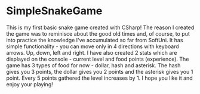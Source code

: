# SimpleSnakeGame
This is my first basic snake game created with CSharp! The reason I created the game was to reminisce about the good old times and, of course, to put into practice the knowledge I've accumulated so far from SoftUni.
It has simple functionality - you can move only in 4 directions with keyboard arrows. Up, down, left and right.
I have also created 2 stats which are displayed on the console - current level and food points (experience).
The game has 3 types of food for now - dollar, hash and asterisk. The hash gives you 3 points, the dollar gives you 2 points and the asterisk gives you 1 point.
Every 5 points gathered the level increases by 1.
I hope you like it and enjoy your playing! 
